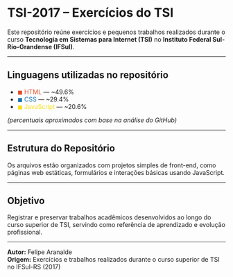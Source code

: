 #  TSI-2017 – Exercícios do TSI

Este repositório reúne exercícios e pequenos trabalhos realizados durante o curso **Tecnologia em Sistemas para Internet (TSI)** no **Instituto Federal Sul-Rio-Grandense (IFSul)**.

---

##  Linguagens utilizadas no repositório

- <span style="color:#e34c26;">◼ HTML</span> — ~49.6%  
- <span style="color:#1572B6;">◼ CSS</span> — ~29.4%  
- <span style="color:#F7DF1E;">◼ JavaScript</span> — ~20.6%  

*(percentuais aproximados com base na análise do GitHub)*

---

##  Estrutura do Repositório

Os arquivos estão organizados com projetos simples de front-end, como páginas web estáticas, formulários e interações básicas usando JavaScript.

---

##  Objetivo

Registrar e preservar trabalhos acadêmicos desenvolvidos ao longo do curso superior de TSI, servindo como referência de aprendizado e evolução profissional.

---

**Autor:** Felipe Aranalde  
**Origem:** Exercícios e trabalhos realizados durante o curso superior de TSI no IFSul-RS (2017)
